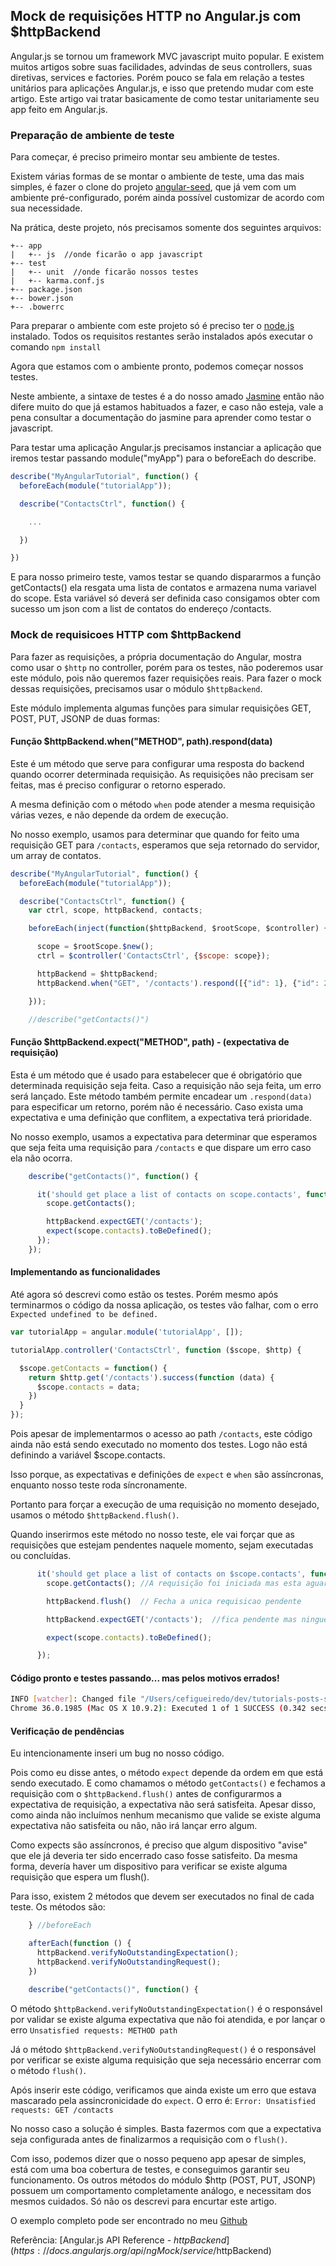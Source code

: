 ## Mock de requisições HTTP no Angular.js com $httpBackend

Angular.js se tornou um framework MVC javascript muito popular. E existem muitos artigos sobre suas facilidades, advindas de seus controllers, suas diretivas, services e factories. Porém pouco se fala em relação a testes unitários para aplicações Angular.js, e isso que pretendo mudar com este artigo. Este artigo vai tratar basicamente de como testar unitariamente seu app feito em Angular.js.


### Preparação de ambiente de teste

Para começar, é preciso primeiro montar seu ambiente de testes.

Existem várias formas de se montar o ambiente de teste, uma das mais simples, é fazer o clone do projeto [angular-seed](https://github.com/angular/angular-seed), que já vem com um ambiente pré-configurado, porém ainda possível customizar de acordo com sua necessidade.


Na prática, deste projeto, nós precisamos somente dos seguintes arquivos:

    +-- app
    |   +-- js  //onde ficarão o app javascript
    +-- test
    |   +-- unit  //onde ficarão nossos testes
    |   +-- karma.conf.js
    +-- package.json
    +-- bower.json
    +-- .bowerrc

Para preparar o ambiente com este projeto só é preciso ter o [node.js](http://nodejs.org) instalado. Todos os requisitos restantes serão instalados após executar o comando `npm install`

Agora que estamos com o ambiente pronto, podemos começar nossos testes.

Neste ambiente, a sintaxe de testes é a do nosso amado [Jasmine](http://jasmine.org) então não difere muito do que já estamos habituados a fazer, e caso não esteja, vale a pena consultar a documentação do jasmine para aprender como testar o javascript.

Para testar uma aplicação Angular.js precisamos instanciar a aplicação que iremos testar passando module("myApp") para o beforeEach do describe.


```javascript
describe("MyAngularTutorial", function() {
  beforeEach(module("tutorialApp"));

  describe("ContactsCtrl", function() {

    ...

  })

})
```

E para nosso primeiro teste, vamos testar se quando dispararmos a função getContacts() ela resgata uma lista de contatos e armazena numa variavel do scope. Esta variável só deverá ser definida caso consigamos obter com sucesso um json com a list de contatos do endereço /contacts.


### Mock de requisicoes HTTP com $httpBackend

Para fazer as requisições, a própria documentação do Angular, mostra como usar o `$http` no controller, porém para os testes, não poderemos usar este módulo, pois não queremos fazer requisições reais. Para fazer o mock dessas requisições, precisamos usar o módulo `$httpBackend`.

Este módulo implementa algumas funções para simular requisições GET, POST, PUT, JSONP de duas formas:

#### Função $httpBackend.when("METHOD", path).respond(data)

Este é um método que serve para configurar uma resposta do backend quando ocorrer determinada requisição. As requisições não precisam ser feitas, mas é preciso configurar o retorno esperado.

A mesma definição com o método `when` pode atender a mesma requisição várias vezes, e não depende da ordem de execução.


No nosso exemplo, usamos para determinar que quando for feito uma requisição GET para `/contacts`, esperamos que seja retornado do servidor, um array de contatos.


```javascript
describe("MyAngularTutorial", function() {
  beforeEach(module("tutorialApp"));

  describe("ContactsCtrl", function() {
    var ctrl, scope, httpBackend, contacts;

    beforeEach(inject(function($httpBackend, $rootScope, $controller) {

      scope = $rootScope.$new();
      ctrl = $controller('ContactsCtrl', {$scope: scope});

      httpBackend = $httpBackend;
      httpBackend.when("GET", '/contacts').respond([{"id": 1}, {"id": 2}])  //define behavior

    }));

    //describe("getContacts()")
```


#### Função $httpBackend.expect("METHOD", path) - (expectativa de requisição)

Esta é um método que é usado para estabelecer que é obrigatório que determinada requisição seja feita. Caso a requisição não seja feita, um erro será lançado.
Este método também permite encadear um `.respond(data)` para especificar um retorno, porém não é necessário.
Caso exista uma expectativa e uma definição que conflitem, a expectativa terá prioridade.

No nosso exemplo, usamos a expectativa para determinar que esperamos que seja feita uma requisição para `/contacts` e que dispare um erro caso ela não ocorra.

```javascript
    describe("getContacts()", function() {

      it('should get place a list of contacts on scope.contacts', function() {
        scope.getContacts();

        httpBackend.expectGET('/contacts');
        expect(scope.contacts).toBeDefined();
      });
    });
```

#### Implementando as funcionalidades

Até agora só descrevi como estão os testes. Porém mesmo após terminarmos o código da nossa aplicação, os testes vão falhar, com o erro `Expected undefined to be defined.`

```javascript
var tutorialApp = angular.module('tutorialApp', []);

tutorialApp.controller('ContactsCtrl', function ($scope, $http) {

  $scope.getContacts = function() {
    return $http.get('/contacts').success(function (data) {
      $scope.contacts = data;
    })
  }
});
```

Pois apesar de implementarmos o acesso ao path `/contacts`, este código ainda não está sendo executado no momento dos testes. Logo não está definindo a variável $scope.contacts.

Isso porque, as expectativas e definições de `expect` e `when` são assíncronas, enquanto nosso teste roda síncronamente.

Portanto para forçar a execução de uma requisição no momento desejado, usamos o método `$httpBackend.flush()`.

Quando inserirmos este método no nosso teste, ele vai forçar que as requisições que estejam pendentes naquele momento, sejam executadas ou concluídas.

```javascript
      it('should get place a list of contacts on $scope.contacts', function() {
        scope.getContacts(); //A requisição foi iniciada mas esta aguardando ser fechada

        httpBackend.flush()  // Fecha a unica requisicao pendente

        httpBackend.expectGET('/contacts');  //fica pendente mas ninguem verifica

        expect(scope.contacts).toBeDefined();

      });
```

#### Código pronto e testes passando... mas pelos motivos errados!


```bash
INFO [watcher]: Changed file "/Users/cefigueiredo/dev/tutorials-posts-stuff/testing-angular/app/js/app.js".
Chrome 36.0.1985 (Mac OS X 10.9.2): Executed 1 of 1 SUCCESS (0.342 secs / 0.032 secs)
```

#### Verificação de pendências

Eu intencionamente inseri um bug no nosso código.

Pois como eu disse antes, o método `expect` depende da ordem em que está sendo executado. E como chamamos o método `getContacts()` e fechamos a requisição com o `$httpBackend.flush()` antes de configurarmos a expectativa de requisição, a expectativa não será satisfeita. Apesar disso, como ainda não incluímos nenhum mecanismo que valide se existe alguma expectativa não satisfeita ou não, não irá lançar erro algum.

Como expects são assíncronos, é preciso que algum dispositivo "avise" que ele já deveria ter sido encerrado caso fosse satisfeito. Da mesma forma, devería haver um dispositivo para verificar se existe alguma requisição que espera um flush().

Para isso, existem 2 métodos que devem ser executados no final de cada teste. Os métodos são:


```javascript
    } //beforeEach

    afterEach(function () {
      httpBackend.verifyNoOutstandingExpectation();
      httpBackend.verifyNoOutstandingRequest();
    })

    describe("getContacts()", function() {
```

O método `$httpBackend.verifyNoOutstandingExpectation()` é o responsável por validar se existe alguma expectativa que não foi atendida, e por lançar o erro `Unsatisfied requests: METHOD path`

Já o método `$httpBackend.verifyNoOutstandingRequest()` é o responsável por verificar se existe alguma requisição que seja necessário encerrar com o método `flush()`.

Após inserir este código, verificamos que ainda existe um erro que estava mascarado pela assincronicidade do `expect`. O erro é: `Error: Unsatisfied requests: GET /contacts`


No nosso caso a solução é simples. Basta fazermos com que a expectativa seja configurada antes de finalizarmos a requisição com o `flush()`.


Com isso, podemos dizer que o nosso pequeno app apesar de simples, está com uma boa cobertura de testes, e conseguimos garantir seu funcionamento.
Os outros métodos do módulo $http (POST, PUT, JSONP) possuem um comportamento completamente análogo, e necessitam dos mesmos cuidados. Só não os descrevi para encurtar este artigo.


O exemplo completo pode ser encontrado no meu [Github](https://github.com/cefigueiredo/tutorials-posts-stuff/tree/master/testing-angular)

Referência: [Angular.js API Reference - $httpBackend](https://docs.angularjs.org/api/ngMock/service/$httpBackend)

